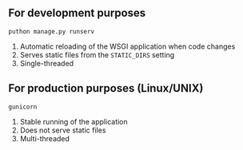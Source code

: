 ## For development purposes

`puthon manage.py runserv`
1. Automatic reloading of the WSGI application when code changes
2. Serves static files from the `STATIC_DIRS` setting
3. Single-threaded

## For production purposes (Linux/UNIX)
`gunicorn`
1. Stable running of the application
2. Does not serve static files
3. Multi-threaded